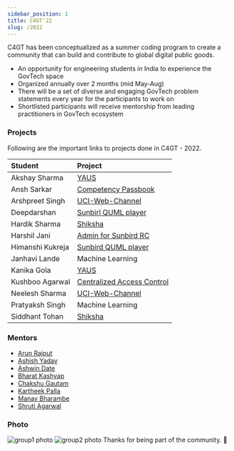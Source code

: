 ```yaml
---
sidebar_position: 1
title: C4GT'22
slug: /2022
---
```



C4GT has been conceptualized as a summer coding program to create a community that can build and contribute to global digital public goods.

* An opportunity for engineering students in India to experience the GovTech space
* Organized annually over 2 months (mid May-Aug)
* There will be a set of diverse and engaging GovTech problem statements every year for the participants to work on
* Shortlisted participants will receive mentorship from leading practitioners in GovTech ecosystem


### Projects
Following are the important links to projects done in C4GT - 2022.

| Student | Project |
| :--- | :--- |
| Akshay Sharma | [YAUS](/docs/2022/yaus) |
| Ansh Sarkar | [Competency Passbook](/docs/2022/passbook) |
| Arshpreet Singh | [UCI-Web-Channel](/docs/2022/uci) |
| Deepdarshan | [Sunbirl QUML player](/docs/2022/sunbird-quml) |
| Hardik Sharma | [Shiksha](/docs/2022/shiksha) |
| Harshil Jani | [Admin for Sunbird RC](/docs/2022/admin) |
| Himanshi Kukreja | [Sunbird QUML player](/docs/2022/sunbird-quml) |
| Janhavi Lande | Machine Learning |
| Kanika Gola | [YAUS](/docs/2022/yaus) |
| Kushboo Agarwal | [Centralized Access Control](/docs/2022/cac) |
| Neelesh Sharma | [UCI-Web-Channel](/docs/2022/uci) |
| Pratyaksh Singh | Machine Learning |
| Siddhant Tohan | [Shiksha](/docs/2022/shiksha) |
### Mentors

* [Arun Rajput](https://github.com/arajput)
* [Ashish Yadav](https://github.com/ashish-samagra)
* [Ashwin Date](https://github.com/coolbung)
* [Bharat Kashyap](https://github.com/bharatkashyap)
* [Chakshu Gautam](https://github.com/ChakshuGautam)
* [Kartheek Palla](https://github.com/pallakartheekreddy)
* [Manav Bharambe](https://github.com/anarchistMegabyte)
* [Shruti Agarwal](https://github.com/Shruti3004)

### Photo

![group1 photo](/img/c4gt22participants.jpeg)
![group2 photo](/img/c4gt23participants.jpeg)
Thanks for being part of the community. 💚
